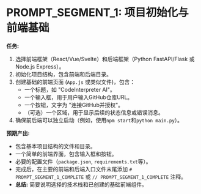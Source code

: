 # PROMPT_SEGMENT_1: 项目初始化与前端基础

**任务:**
1.  选择前端框架（React/Vue/Svelte）和后端框架（Python FastAPI/Flask 或 Node.js Express）。
2.  初始化项目结构，包含前端和后端目录。
3.  创建基础的前端页面 (`App.js` 或类似文件)，包含：
    * 一个标题，如 "CodeInterpreter AI"。
    * 一个输入框，用于用户输入GitHub仓库URL。
    * 一个按钮，文字为 "连接GitHub并授权"。
    * （可选）一个区域，用于显示后续的状态信息或错误消息。
4.  确保前后端可以独立启动（例如，使用`npm start`和`python main.py`）。

**预期产出:**
* 包含基本项目结构的文件和目录。
* 一个简单的前端界面，包含输入框和按钮。
* 必要的配置文件（`package.json`, `requirements.txt`等）。
* 完成后，在主要的前端和后端入口文件末尾添加 `# PROMPT_SEGMENT_1_COMPLETE` 或 `// PROMPT_SEGMENT_1_COMPLETE` 注释。
* **总结:** 简要说明选择的技术栈和已创建的基础前端组件。
